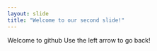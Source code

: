 ```yaml
---
layout: slide
title: "Welcome to our second slide!"
---
```

Welcome to github
Use the left arrow to go back!
